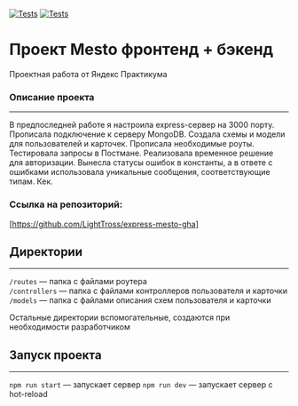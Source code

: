[![Tests](../../actions/workflows/tests-13-sprint.yml/badge.svg)](../../actions/workflows/tests-13-sprint.yml) [![Tests](../../actions/workflows/tests-14-sprint.yml/badge.svg)](../../actions/workflows/tests-14-sprint.yml)
# **Проект Mesto фронтенд + бэкенд**
Проектная работа от Яндекс Практикума

### Описание проекта
--------------------
В предпоследней работе я  настроила express-сервер на 3000 порту. Прописала подключение к серверу MongoDB. Создала схемы и модели для пользователей и карточек. Прописала необходимые роуты. Тестировала запросы в Постмане. Реализовала временное решение для авторизации. Вынесла статусы ошибок в константы, а в ответе с ошибками использовала уникальные сообщения, соответствующие типам. Кек.

### Ссылка на репозиторий:
[https://github.com/LightTross/express-mesto-gha]

## Директории
-------------
`/routes` — папка с файлами роутера  
`/controllers` — папка с файлами контроллеров пользователя и карточки   
`/models` — папка с файлами описания схем пользователя и карточки  
  
Остальные директории вспомогательные, создаются при необходимости разработчиком

## Запуск проекта
-----------------
`npm run start` — запускает сервер
`npm run dev` — запускает сервер с hot-reload
